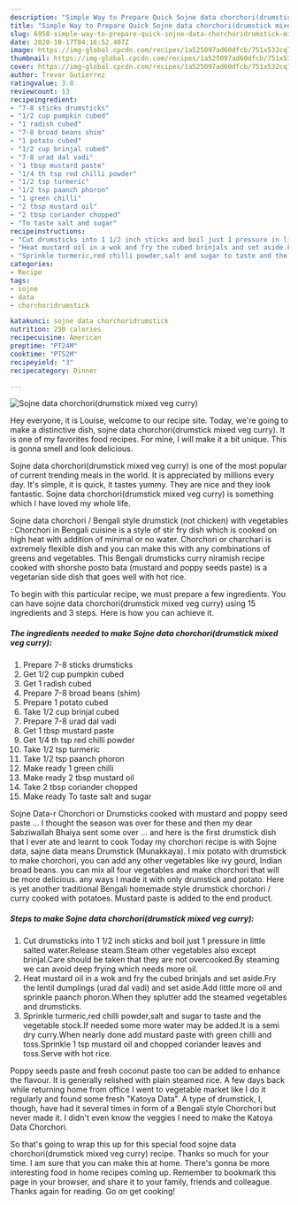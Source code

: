 ```yaml
---
description: "Simple Way to Prepare Quick Sojne data chorchori(drumstick mixed veg curry)"
title: "Simple Way to Prepare Quick Sojne data chorchori(drumstick mixed veg curry)"
slug: 6958-simple-way-to-prepare-quick-sojne-data-chorchoridrumstick-mixed-veg-curry
date: 2020-10-17T04:16:52.407Z
image: https://img-global.cpcdn.com/recipes/1a525097ad60dfcb/751x532cq70/sojne-data-chorchoridrumstick-mixed-veg-curry-recipe-main-photo.jpg
thumbnail: https://img-global.cpcdn.com/recipes/1a525097ad60dfcb/751x532cq70/sojne-data-chorchoridrumstick-mixed-veg-curry-recipe-main-photo.jpg
cover: https://img-global.cpcdn.com/recipes/1a525097ad60dfcb/751x532cq70/sojne-data-chorchoridrumstick-mixed-veg-curry-recipe-main-photo.jpg
author: Trevor Gutierrez
ratingvalue: 3.8
reviewcount: 13
recipeingredient:
- "7-8 sticks drumsticks"
- "1/2 cup pumpkin cubed"
- "1 radish cubed"
- "7-8 broad beans shim"
- "1 potato cubed"
- "1/2 cup brinjal cubed"
- "7-8 urad dal vadi"
- "1 tbsp mustard paste"
- "1/4 th tsp red chilli powder"
- "1/2 tsp turmeric"
- "1/2 tsp paanch phoron"
- "1 green chilli"
- "2 tbsp mustard oil"
- "2 tbsp coriander chopped"
- "To taste salt and sugar"
recipeinstructions:
- "Cut drumsticks into 1 1/2 inch sticks and boil just 1 pressure in little salted water.Release steam.Steam other vegetables also except brinjal.Care should be taken that they are not overcooked.By steaming we can avoid deep frying which needs more oil."
- "Heat mustard oil in a wok and fry the cubed brinjals and set aside.Fry the lentil dumplings (urad dal vadi) and set aside.Add little more oil and sprinkle paanch phoron.When they splutter add the steamed vegetables and drumsticks."
- "Sprinkle turmeric,red chilli powder,salt and sugar to taste and the vegetable stock.If needed some more water may be added.It is a semi dry curry.When nearly done add mustard paste with green chilli and toss.Sprinkle 1 tsp mustard oil and chopped coriander leaves and toss.Serve with hot rice."
categories:
- Recipe
tags:
- sojne
- data
- chorchoridrumstick

katakunci: sojne data chorchoridrumstick 
nutrition: 250 calories
recipecuisine: American
preptime: "PT24M"
cooktime: "PT52M"
recipeyield: "3"
recipecategory: Dinner

---
```



![Sojne data chorchori(drumstick mixed veg curry)](https://img-global.cpcdn.com/recipes/1a525097ad60dfcb/751x532cq70/sojne-data-chorchoridrumstick-mixed-veg-curry-recipe-main-photo.jpg)

Hey everyone, it is Louise, welcome to our recipe site. Today, we're going to make a distinctive dish, sojne data chorchori(drumstick mixed veg curry). It is one of my favorites food recipes. For mine, I will make it a bit unique. This is gonna smell and look delicious.

Sojne data chorchori(drumstick mixed veg curry) is one of the most popular of current trending meals in the world. It is appreciated by millions every day. It's simple, it is quick, it tastes yummy. They are nice and they look fantastic. Sojne data chorchori(drumstick mixed veg curry) is something which I have loved my whole life.

Sojne data chorchori / Bengali style drumstick (not chicken) with vegetables : Chorchori in Bengali cuisine is a style of stir fry dish which is cooked on high heat with addition of minimal or no water. Chorchori or charchari is extremely flexible dish and you can make this with any combinations of greens and vegetables. This Bengali drumsticks curry niramish recipe cooked with shorshe posto bata (mustard and poppy seeds paste) is a vegetarian side dish that goes well with hot rice.


To begin with this particular recipe, we must prepare a few ingredients. You can have sojne data chorchori(drumstick mixed veg curry) using 15 ingredients and 3 steps. Here is how you can achieve it.

<!--inarticleads1-->

##### The ingredients needed to make Sojne data chorchori(drumstick mixed veg curry):

1. Prepare 7-8 sticks drumsticks
1. Get 1/2 cup pumpkin cubed
1. Get 1 radish cubed
1. Prepare 7-8 broad beans (shim)
1. Prepare 1 potato cubed
1. Take 1/2 cup brinjal cubed
1. Prepare 7-8 urad dal vadi
1. Get 1 tbsp mustard paste
1. Get 1/4 th tsp red chilli powder
1. Take 1/2 tsp turmeric
1. Take 1/2 tsp paanch phoron
1. Make ready 1 green chilli
1. Make ready 2 tbsp mustard oil
1. Take 2 tbsp coriander chopped
1. Make ready To taste salt and sugar


Sojne Data-r Chorchori or Drumsticks cooked with mustard and poppy seed paste … I thought the season was over for these and then my dear Sabziwallah Bhaiya sent some over … and here is the first drumstick dish that I ever ate and learnt to cook Today my chorchori recipe is with Sojne data, sajne data means Drumstick (Munakkaya). I mix potato with drumstick to make chorchori, you can add any other vegetables like ivy gourd, Indian broad beans. you can mix all four vegetables and make chorchori that will be more delicious. any ways I made it with only drumstick and potato. Here is yet another traditional Bengali homemade style drumstick chorchori / curry cooked with potatoes. Mustard paste is added to the end product. 

<!--inarticleads2-->

##### Steps to make Sojne data chorchori(drumstick mixed veg curry):

1. Cut drumsticks into 1 1/2 inch sticks and boil just 1 pressure in little salted water.Release steam.Steam other vegetables also except brinjal.Care should be taken that they are not overcooked.By steaming we can avoid deep frying which needs more oil.
1. Heat mustard oil in a wok and fry the cubed brinjals and set aside.Fry the lentil dumplings (urad dal vadi) and set aside.Add little more oil and sprinkle paanch phoron.When they splutter add the steamed vegetables and drumsticks.
1. Sprinkle turmeric,red chilli powder,salt and sugar to taste and the vegetable stock.If needed some more water may be added.It is a semi dry curry.When nearly done add mustard paste with green chilli and toss.Sprinkle 1 tsp mustard oil and chopped coriander leaves and toss.Serve with hot rice.


Poppy seeds paste and fresh coconut paste too can be added to enhance the flavour. It is generally relished with plain steamed rice. A few days back while returning home from office I went to vegetable market like I do it regularly and found some fresh &#34;Katoya Data&#34;. A type of drumstick, I, though, have had it several times in form of a Bengali style Chorchori but never made it. I didn&#39;t even know the veggies I need to make the Katoya Data Chorchori. 

So that's going to wrap this up for this special food sojne data chorchori(drumstick mixed veg curry) recipe. Thanks so much for your time. I am sure that you can make this at home. There's gonna be more interesting food in home recipes coming up. Remember to bookmark this page in your browser, and share it to your family, friends and colleague. Thanks again for reading. Go on get cooking!

